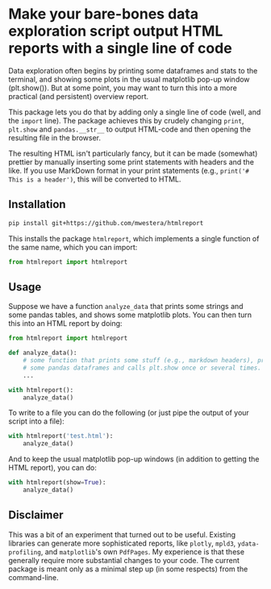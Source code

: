 # Make your bare-bones data exploration script output HTML reports with a single line of code  

Data exploration often begins by printing some dataframes and stats to the terminal, and showing some plots in the usual matplotlib pop-up window (plt.show()). But at some point, you may want to turn this into a more practical (and persistent) overview report.

This package lets you do that by adding only a single line of code (well, and the `import` line). The package achieves this by crudely changing `print`, `plt.show` and `pandas.__str__` to output HTML-code and then opening the resulting file in the browser.

The resulting HTML isn't particularly fancy, but it can be made (somewhat) prettier by manually inserting some print statements with headers and the like. If you use MarkDown format in your print statements (e.g., `print('# This is a header')`, this will be converted to HTML.


## Installation

```bash
pip install git+https://github.com/mwestera/htmlreport
```

This installs the package `htmlreport`, which implements a single function of the same name, which you can import:

```python
from htmlreport import htmlreport
```

## Usage

Suppose we have a function `analyze_data` that prints some strings and some pandas tables, and shows some matplotlib plots. You can then turn this into an HTML report by doing:

```python
from htmlreport import htmlreport

def analyze_data():
    # some function that prints some stuff (e.g., markdown headers), prints 
    # some pandas dataframes and calls plt.show once or several times.
    ...

with htmlreport():
    analyze_data()
```

To write to a file you can do the following (or just pipe the output of your script into a file): 

```python
with htmlreport('test.html'):
    analyze_data()
```

And to keep the usual matplotlib pop-up windows (in addition to getting the HTML report), you can do:

```python
with htmlreport(show=True):
    analyze_data()
```

## Disclaimer

This was a bit of an experiment that turned out to be useful. Existing libraries can generate more sophisticated reports, like `plotly`, `mpld3`, `ydata-profiling`, and `matplotlib`'s own `PdfPages`. My experience is that these generally require more substantial changes to your code. The current package is meant only as a minimal step up (in some respects) from the command-line.
